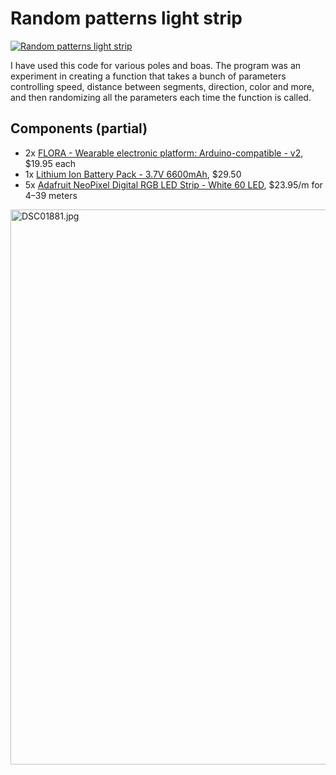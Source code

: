 # Random patterns light strip

[![Random patterns light strip](/../files/images/boa-888.gif?raw=true "Random patterns light strip")](#random-patterns-light-strip)

I have used this code for various poles and boas. The program was an experiment in creating a function that takes a bunch of parameters controlling speed, distance between segments, direction, color and more, and then randomizing all the parameters each time the function is called.

## Components (partial)

* 2x [FLORA - Wearable electronic platform: Arduino-compatible - v2][659], $19.95 each
* 1x [Lithium Ion Battery Pack - 3.7V 6600mAh][353], $29.50
* 5x [Adafruit NeoPixel Digital RGB LED Strip - White 60 LED][1138], $23.95/m for 4–39 meters

<a href="https://www.facebook.com/photo.php?fbid=10103696237212877&set=a.10102974061194407.1073741848.8642545&type=3"><img src="https://lh3.googleusercontent.com/-w6jU9KUi2JE/VG8Fnjc6yDI/AAAAAAAAfOk/Xd1XfLoAVLcSTWdn-A3iU04jdbsYnKb3QCHM/w992/DSC01881.jpg" width="888" alt="DSC01881.jpg" title="Went to Dragon with Beam and brought some of my homemade light toys"></a>

[659]: https://www.adafruit.com/products/659
[353]: https://www.adafruit.com/product/353
[1138]: https://www.adafruit.com/products/1138
